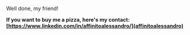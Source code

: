 
Well done, my friend!

**If you want to buy me a pizza, here's my contact:
[https://www.linkedin.com/in/affinitoalessandro/](affinitoalessandro)**
